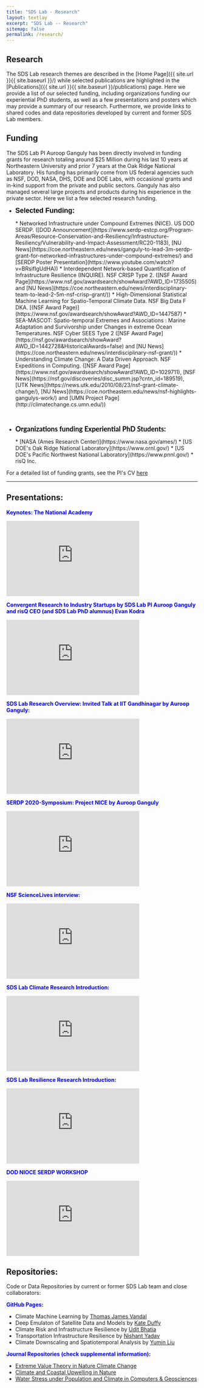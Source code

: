```yaml
---
title: "SDS Lab - Research"
layout: textlay
excerpt: "SDS Lab -- Research"
sitemap: false
permalink: /research/
---
```


## Research
The SDS Lab research themes are described in the [Home Page]({{ site.url }}{{ site.baseurl }}/) while selected publications are highlighted in the [Publications]({{ site.url }}{{ site.baseurl }}/publications) page. Here we provide a list of our selected funding, including organizations funding our experiential PhD students, as well as a few presentations and posters which may provide a summary of our research. Furthermore, we provide links to shared codes and data repositories developed by current and former SDS Lab members.


## Funding
The SDS Lab PI Auroop Ganguly has been directly involved in funding grants for research totaling around $25 Million during his last 10 years at Northeastern University and prior 7 years at the Oak Ridge National Laboratory. His funding has primarily come from US federal agencies such as NSF, DOD, NASA, DHS, DOE and DOE Labs, with occasional grants and in-kind support from the private and public sectors. Ganguly has also managed several large projects and products during his experience in the private sector. Here we list a few selected research funding.

* <p><strong><span style='font-size:18px;font-family:"Cammron",sans-serif;color:#000000;'>Selected Funding:</span></strong></p>
  * Networked Infrastructure under Compound Extremes (NICE). US DOD SERDP. ([DOD Announcement](https://www.serdp-estcp.org/Program-Areas/Resource-Conservation-and-Resiliency/Infrastructure-Resiliency/Vulnerability-and-Impact-Assessment/RC20-1183), [NU News](https://coe.northeastern.edu/news/ganguly-to-lead-3m-serdp-grant-for-networked-infrastructures-under-compound-extremes/) and [SERDP Poster Presentation](https://www.youtube.com/watch?v=BRsifIgUdHA))
  * Interdependent Network-based Quantification of Infrastructure Resilience (INQUIRE). NSF CRISP Type 2. ([NSF Award Page](https://www.nsf.gov/awardsearch/showAward?AWD_ID=1735505) and [NU News](https://coe.northeastern.edu/news/interdisciplinary-team-to-lead-2-5m-nsf-crisp-grant/))
  * High-Dimensional Statistical Machine Learning for Spatio-Temporal Climate Data. NSF Big Data F DKA. [(NSF Award Page)](https://www.nsf.gov/awardsearch/showAward?AWD_ID=1447587)
  * SEA-MASCOT: Spatio-temporal Extremes and Associations : Marine Adaptation and Survivorship under Changes in extreme Ocean Temperatures. NSF Cyber SEES Type 2 ([NSF Award Page](https://nsf.gov/awardsearch/showAward?AWD_ID=1442728&HistoricalAwards=false) and [NU News](https://coe.northeastern.edu/news/interdisciplinary-nsf-grant/))
  * Understanding Climate Change: A Data Driven Approach. NSF Expeditions in Computing. ([NSF Award Page](https://www.nsf.gov/awardsearch/showAward?AWD_ID=1029711), [NSF News](https://nsf.gov/discoveries/disc_summ.jsp?cntn_id=189519), [UTK News](https://news.utk.edu/2010/08/23/nsf-grant-climate-change/), [NU News](https://coe.northeastern.edu/news/nsf-highlights-gangulys-work/) and [UMN Project Page](http://climatechange.cs.umn.edu/)) 

<br />

* <p><strong><span style='font-size:18px;font-family:"Lato",sans-serif;color:#000000;'>Organizations funding Experiential PhD Students:</span></strong></p>
  * [NASA (Ames Research Center)](https://www.nasa.gov/ames/) 
  * [US DOE's Oak Ridge National Laboratory](https://www.ornl.gov/)
  * [US DOE's Pacific Northwest National Laboratory](https://www.pnnl.gov/)
  * risQ Inc.

For a detailed list of funding grants, see the PI's CV [here](https://coe.northeastern.edu/wp-content/uploads/auroopganguly-fullcv-june2021.pdf)

<hr>

## Presentations:

<span style="color:blue">**Keynotes: The National Academy**</span>
<iframe title="vimeo-player" src="https://player.vimeo.com/video/318854857" width="350" height="198" frameborder="0" allowfullscreen></iframe>

<span style="color:blue">**Convergent Research to Industry Startups by SDS Lab PI Auroop Ganguly and risQ CEO (and SDS Lab PhD alumnus) Evan Kodra**</span>
<iframe width="350" height="198" src="https://www.youtube.com/embed/Eq4JDHhVno4" title="YouTube video player" frameborder="0" allow="accelerometer; autoplay; clipboard-write; encrypted-media; gyroscope; picture-in-picture" allowfullscreen></iframe>

<span style="color:blue">**SDS Lab Research Overview: Invited Talk at IIT Gandhinagar by Auroop Ganguly:**</span>
<iframe width="350" height="198" src="https://www.youtube.com/embed/Xzd8mzL8vKA" title="YouTube video player" frameborder="0" allow="accelerometer; autoplay; clipboard-write; encrypted-media; gyroscope; picture-in-picture" allowfullscreen></iframe>


<span style="color:blue">**SERDP 2020-Symposium: Project NICE by Auroop Ganguly**</span>
<iframe width="350" height="198" src="https://www.youtube.com/embed/BRsifIgUdHA" title="YouTube video player" frameborder="0" allow="accelerometer; autoplay; clipboard-write; encrypted-media; gyroscope; picture-in-picture" allowfullscreen></iframe>

<span style="color:blue">**NSF ScienceLives interview:**</span>
<iframe width="350" height="198" src="https://www.youtube.com/embed/qd_Nmv1v1OE" title="YouTube video player" frameborder="0" allow="accelerometer; autoplay; clipboard-write; encrypted-media; gyroscope; picture-in-picture" allowfullscreen></iframe>

<span style="color:blue">**SDS Lab Climate Research Introduction:**</span>
<iframe width="350" height="198" src="https://www.youtube.com/embed/_QwVCpKyy2k" title="YouTube video player" frameborder="0" allow="accelerometer; autoplay; clipboard-write; encrypted-media; gyroscope; picture-in-picture" allowfullscreen></iframe>

<span style="color:blue">**SDS Lab Resilience Research Introduction:**</span>
<iframe width="350" height="198" src="https://www.youtube.com/embed/DdHSYUOZgto" title="YouTube video player" frameborder="0" allow="accelerometer; autoplay; clipboard-write; encrypted-media; gyroscope; picture-in-picture" allowfullscreen></iframe>

<span style="color:blue">**DOD NIOCE SERDP WORKSHOP**</span>
<iframe width="350" height="198" src="https://www.youtube.com/watch?v=qKP0Cj2wZw4&t=3770s" title="YouTube video player" frameborder="0" allow="accelerometer; autoplay; clipboard-write; encrypted-media; gyroscope; picture-in-picture" allowfullscreen></iframe>


## Repositories:

Code or Data Repositories by current or former SDS Lab team and close collaborators:

<span style="color:blue">**GitHub Pages:**</span> 
* Climate Machine Learning by [Thomas James Vandal](https://github.com/tjvandal)
* Deep Emulaton of Satellite Data and Models by [Kate Duffy](https://github.com/KateDuffy)
* Climate Risk and Infrastructure Resilience by [Udit Bhatia](https://github.com/udit1408) 
* Transportation Infrastructure Resilience by [Nishant Yadav](https://github.com/nisyad)
* Climate Downscaling and Spatiotemporal Analysis by [Yumin Liu](https://github.com/yuminliu)


<span style="color:blue">**Journal Repositories (check supplemental information):**</span> 
* [Extreme Value Theory in Nature Climate Change](https://www.nature.com/articles/nclimate1327?proof=t)
* [Climate and Coastal Upwelling in Nature](https://www.nature.com/articles/nature14235#journal-info)
* [Water Stress under Population and Climate in Computers & Geosciences](https://www.sciencedirect.com/science/article/pii/S0098300412000210)

 
  
  


